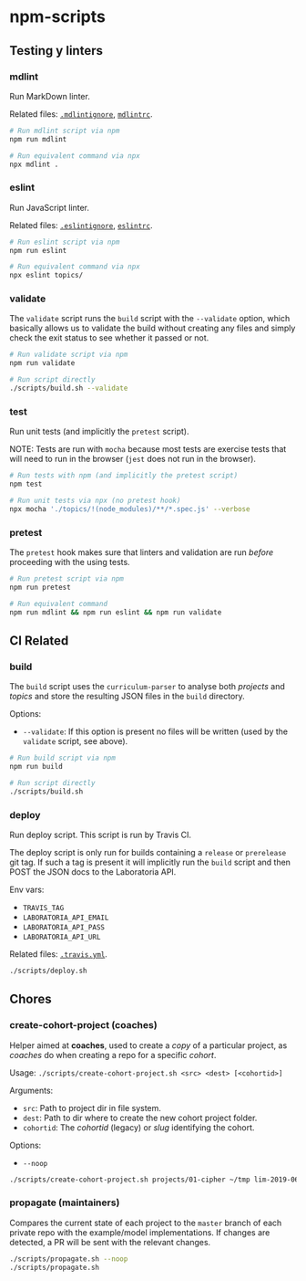 # npm-scripts

## Testing y linters

### mdlint

Run MarkDown linter.

Related files: [`.mdlintignore`](../.mdlintignore), [`mdlintrc`](../.mdlintrc).

```sh
# Run mdlint script via npm
npm run mdlint

# Run equivalent command via npx
npx mdlint .
```

### eslint

Run JavaScript linter.

Related files: [`.eslintignore`](../.eslintignore), [`eslintrc`](../.eslintrc).

```sh
# Run eslint script via npm
npm run eslint

# Run equivalent command via npx
npx eslint topics/
```

### validate

The `validate` script runs the `build` script with the `--validate` option,
which basically allows us to validate the build without creating any files and
simply check the exit status to see whether it passed or not.

```sh
# Run validate script via npm
npm run validate

# Run script directly
./scripts/build.sh --validate
```

### test

Run unit tests (and implicitly the `pretest` script).

NOTE: Tests are run with `mocha` because most tests are exercise tests that will
need to run in the browser (`jest` does not run in the browser).

```sh
# Run tests with npm (and implicitly the pretest script)
npm test

# Run unit tests via npx (no pretest hook)
npx mocha './topics/!(node_modules)/**/*.spec.js' --verbose
```

### pretest

The `pretest` hook makes sure that linters and validation are run _before_
proceeding with the using tests.

```sh
# Run pretest script via npm
npm run pretest

# Run equivalent command
npm run mdlint && npm run eslint && npm run validate
```

## CI Related

### build

The `build` script uses the `curriculum-parser` to analyse both _projects_ and
_topics_ and store the resulting JSON files in the `build` directory.

Options:

* `--validate`: If this option is present no files will be written (used by the
  `validate` script, see above).

```sh
# Run build script via npm
npm run build

# Run script directly
./scripts/build.sh
```

### deploy

Run deploy script. This script is run by Travis CI.

The deploy script is only run for builds containing a `release` or `prerelease`
git tag. If such a tag is present it will implicitly run the `build` script
and then POST the JSON docs to the Laboratoria API.

Env vars:

* `TRAVIS_TAG`
* `LABORATORIA_API_EMAIL`
* `LABORATORIA_API_PASS`
* `LABORATORIA_API_URL`

Related files: [`.travis.yml`](../.travis.yml).

```sh
./scripts/deploy.sh
```

## Chores

### create-cohort-project (coaches)

Helper aimed at **coaches**, used to create a _copy_ of a particular project,
as _coaches_ do when creating a repo for a specific _cohort_.

Usage: `./scripts/create-cohort-project.sh <src> <dest> [<cohortid>]`

Arguments:

* `src`: Path to project dir in file system.
* `dest`: Path to dir where to create the new cohort project folder.
* `cohortid`: The _cohortid_ (legacy) or _slug_ identifying the cohort.

Options:

* `--noop`

```sh
./scripts/create-cohort-project.sh projects/01-cipher ~/tmp lim-2019-06-bc-core-012
```

### propagate (maintainers)

Compares the current state of each project to the `master` branch of each
private repo with the example/model implementations. If changes are detected, a
PR will be sent with the relevant changes.

```sh
./scripts/propagate.sh --noop
./scripts/propagate.sh
```
